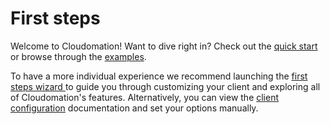 # First steps

Welcome to Cloudomation! Want to dive right in? Check out the [quick start](Quick+Start) or browse through the [examples](Examples).

To have a more individual experience we recommend launching the [first steps wizard <i class="fa fa-play"></i>](/flows/First+Steps?action=run) to guide you through customizing your client and exploring all of Cloudomation's features. Alternatively, you can view the
[client configuration](Settings#clientconfiguration) documentation and set your options manually.
